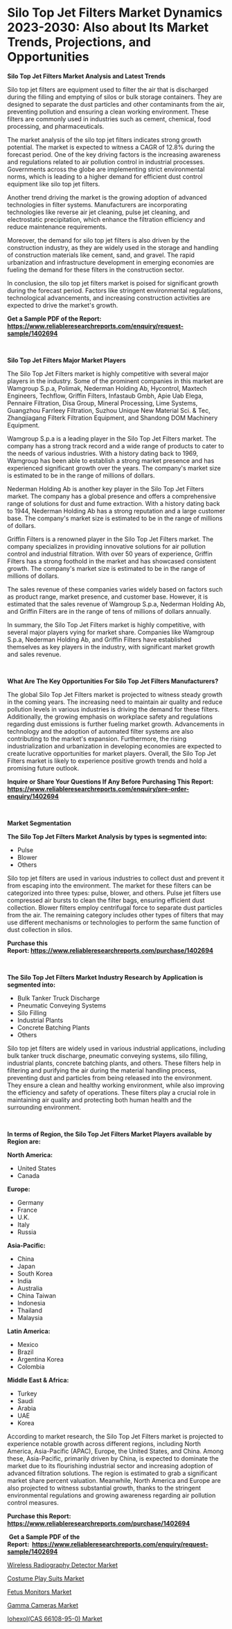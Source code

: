 <p><h1>Silo Top Jet Filters Market Dynamics 2023-2030: Also about Its Market Trends, Projections, and Opportunities</h1></p><p><strong>Silo Top Jet Filters Market Analysis and Latest Trends</strong></p>
<p><p>Silo top jet filters are equipment used to filter the air that is discharged during the filling and emptying of silos or bulk storage containers. They are designed to separate the dust particles and other contaminants from the air, preventing pollution and ensuring a clean working environment. These filters are commonly used in industries such as cement, chemical, food processing, and pharmaceuticals.</p><p>The market analysis of the silo top jet filters indicates strong growth potential. The market is expected to witness a CAGR of 12.8% during the forecast period. One of the key driving factors is the increasing awareness and regulations related to air pollution control in industrial processes. Governments across the globe are implementing strict environmental norms, which is leading to a higher demand for efficient dust control equipment like silo top jet filters.</p><p>Another trend driving the market is the growing adoption of advanced technologies in filter systems. Manufacturers are incorporating technologies like reverse air jet cleaning, pulse jet cleaning, and electrostatic precipitation, which enhance the filtration efficiency and reduce maintenance requirements.</p><p>Moreover, the demand for silo top jet filters is also driven by the construction industry, as they are widely used in the storage and handling of construction materials like cement, sand, and gravel. The rapid urbanization and infrastructure development in emerging economies are fueling the demand for these filters in the construction sector.</p><p>In conclusion, the silo top jet filters market is poised for significant growth during the forecast period. Factors like stringent environmental regulations, technological advancements, and increasing construction activities are expected to drive the market's growth.</p></p>
<p><strong>Get a Sample PDF of the Report:&nbsp; <a href="https://www.reliableresearchreports.com/enquiry/request-sample/1402694">https://www.reliableresearchreports.com/enquiry/request-sample/1402694</a></strong></p>
<p>&nbsp;</p>
<p><strong>Silo Top Jet Filters Major Market Players</strong></p>
<p><p>The Silo Top Jet Filters market is highly competitive with several major players in the industry. Some of the prominent companies in this market are Wamgroup S.p.a, Polimak, Nederman Holding Ab, Hycontrol, Maxtech Engineers, Techflow, Griffin Filters, Infastaub Gmbh, Apie Uab Elega, Pennaire Filtration, Disa Group, Mineral Processing, Lime Systems, Guangzhou Farrleey Filtration, Suzhou Unique New Material Sci. & Tec, Zhangjiagang Filterk Filtration Equipment, and Shandong DOM Machinery Equipment.</p><p>Wamgroup S.p.a is a leading player in the Silo Top Jet Filters market. The company has a strong track record and a wide range of products to cater to the needs of various industries. With a history dating back to 1969, Wamgroup has been able to establish a strong market presence and has experienced significant growth over the years. The company's market size is estimated to be in the range of millions of dollars.</p><p>Nederman Holding Ab is another key player in the Silo Top Jet Filters market. The company has a global presence and offers a comprehensive range of solutions for dust and fume extraction. With a history dating back to 1944, Nederman Holding Ab has a strong reputation and a large customer base. The company's market size is estimated to be in the range of millions of dollars.</p><p>Griffin Filters is a renowned player in the Silo Top Jet Filters market. The company specializes in providing innovative solutions for air pollution control and industrial filtration. With over 50 years of experience, Griffin Filters has a strong foothold in the market and has showcased consistent growth. The company's market size is estimated to be in the range of millions of dollars.</p><p>The sales revenue of these companies varies widely based on factors such as product range, market presence, and customer base. However, it is estimated that the sales revenue of Wamgroup S.p.a, Nederman Holding Ab, and Griffin Filters are in the range of tens of millions of dollars annually.</p><p>In summary, the Silo Top Jet Filters market is highly competitive, with several major players vying for market share. Companies like Wamgroup S.p.a, Nederman Holding Ab, and Griffin Filters have established themselves as key players in the industry, with significant market growth and sales revenue.</p></p>
<p>&nbsp;</p>
<p><strong>What Are The Key Opportunities For Silo Top Jet Filters Manufacturers?</strong></p>
<p><p>The global Silo Top Jet Filters market is projected to witness steady growth in the coming years. The increasing need to maintain air quality and reduce pollution levels in various industries is driving the demand for these filters. Additionally, the growing emphasis on workplace safety and regulations regarding dust emissions is further fueling market growth. Advancements in technology and the adoption of automated filter systems are also contributing to the market's expansion. Furthermore, the rising industrialization and urbanization in developing economies are expected to create lucrative opportunities for market players. Overall, the Silo Top Jet Filters market is likely to experience positive growth trends and hold a promising future outlook.</p></p>
<p><strong>Inquire or Share Your Questions If Any Before Purchasing This Report: <a href="https://www.reliableresearchreports.com/enquiry/pre-order-enquiry/1402694">https://www.reliableresearchreports.com/enquiry/pre-order-enquiry/1402694</a></strong></p>
<p>&nbsp;</p>
<p><strong>Market Segmentation</strong></p>
<p><strong>The Silo Top Jet Filters Market Analysis by types is segmented into:</strong></p>
<p><ul><li>Pulse</li><li>Blower</li><li>Others</li></ul></p>
<p><p>Silo top jet filters are used in various industries to collect dust and prevent it from escaping into the environment. The market for these filters can be categorized into three types: pulse, blower, and others. Pulse jet filters use compressed air bursts to clean the filter bags, ensuring efficient dust collection. Blower filters employ centrifugal force to separate dust particles from the air. The remaining category includes other types of filters that may use different mechanisms or technologies to perform the same function of dust collection in silos.</p></p>
<p><strong>Purchase this Report:&nbsp;<a href="https://www.reliableresearchreports.com/purchase/1402694">https://www.reliableresearchreports.com/purchase/1402694</a></strong></p>
<p>&nbsp;</p>
<p><strong>The Silo Top Jet Filters Market Industry Research by Application is segmented into:</strong></p>
<p><ul><li>Bulk Tanker Truck Discharge</li><li>Pneumatic Conveying Systems</li><li>Silo Filling</li><li>Industrial Plants</li><li>Concrete Batching Plants</li><li>Others</li></ul></p>
<p><p>Silo top jet filters are widely used in various industrial applications, including bulk tanker truck discharge, pneumatic conveying systems, silo filling, industrial plants, concrete batching plants, and others. These filters help in filtering and purifying the air during the material handling process, preventing dust and particles from being released into the environment. They ensure a clean and healthy working environment, while also improving the efficiency and safety of operations. These filters play a crucial role in maintaining air quality and protecting both human health and the surrounding environment.</p></p>
<p>&nbsp;</p>
<p><strong>In terms of Region, the Silo Top Jet Filters Market Players available by Region are:</strong></p>
<p>
    <p> <strong> North America: </strong>
        <ul>
            <li>United States</li>
            <li>Canada</li>
        </ul>
        </p> 
    <p> <strong> Europe: </strong>
        <ul>
            <li>Germany</li>
            <li>France</li>
            <li>U.K.</li>
            <li>Italy</li>
            <li>Russia</li>
        </ul>
        </p> 
    <p> <strong> Asia-Pacific: </strong>
        <ul>
            <li>China</li>
            <li>Japan</li>
            <li>South Korea</li>
            <li>India</li>
            <li>Australia</li>
            <li>China Taiwan</li>
            <li>Indonesia</li>
            <li>Thailand</li>
            <li>Malaysia</li>
        </ul>
        </p> 
    <p> <strong> Latin America: </strong>
        <ul>
            <li>Mexico</li>
            <li>Brazil</li>
            <li>Argentina Korea</li>
            <li>Colombia</li>
        </ul>
        </p> 
    <p> <strong> Middle East & Africa: </strong>
        <ul>
            <li>Turkey</li>
            <li>Saudi</li>
            <li>Arabia</li>
            <li>UAE</li>
            <li>Korea</li>
        </ul>
    </p>
    </p>
<p><p>According to market research, the Silo Top Jet Filters market is projected to experience notable growth across different regions, including North America, Asia-Pacific (APAC), Europe, the United States, and China. Among these, Asia-Pacific, primarily driven by China, is expected to dominate the market due to its flourishing industrial sector and increasing adoption of advanced filtration solutions. The region is estimated to grab a significant market share percent valuation. Meanwhile, North America and Europe are also projected to witness substantial growth, thanks to the stringent environmental regulations and growing awareness regarding air pollution control measures.</p></p>
<p><strong>Purchase this Report: <a href="https://www.reliableresearchreports.com/purchase/1402694">https://www.reliableresearchreports.com/purchase/1402694</a></strong></p>
<p>&nbsp;<strong>Get a Sample PDF of the Report:&nbsp;&nbsp;<a href="https://www.reliableresearchreports.com/enquiry/request-sample/1402694">https://www.reliableresearchreports.com/enquiry/request-sample/1402694</a></strong></p>
<p><strong></strong></p>
<p><p><a href="https://medium.com/@larrycrooks1923/wireless-radiography-detector-market-focuses-on-market-share-size-and-projected-forecast-till-2030-47b664952033">Wireless Radiography Detector Market</a></p><p><a href="https://github.com/NorbertYates/Market-Research-Report-List-2/blob/main/costume-play-suits-market.md">Costume Play Suits Market</a></p><p><a href="https://medium.com/@cameronhuel/fetus-monitors-market-trends-forecast-and-competitive-analysis-to-2030-14d32b33aab1">Fetus Monitors Market</a></p><p><a href="https://medium.com/@sandyabbott2023/gamma-cameras-market-competitive-analysis-market-trends-and-forecast-to-2030-cc0b69d8e834">Gamma Cameras Market</a></p><p><a href="https://medium.com/@isaiasmarks/iohexol-cas-66108-95-0-market-trends-and-market-analysis-forecasted-for-period-2023-2030-f326ea559b30">Iohexol(CAS 66108-95-0) Market</a></p></p>